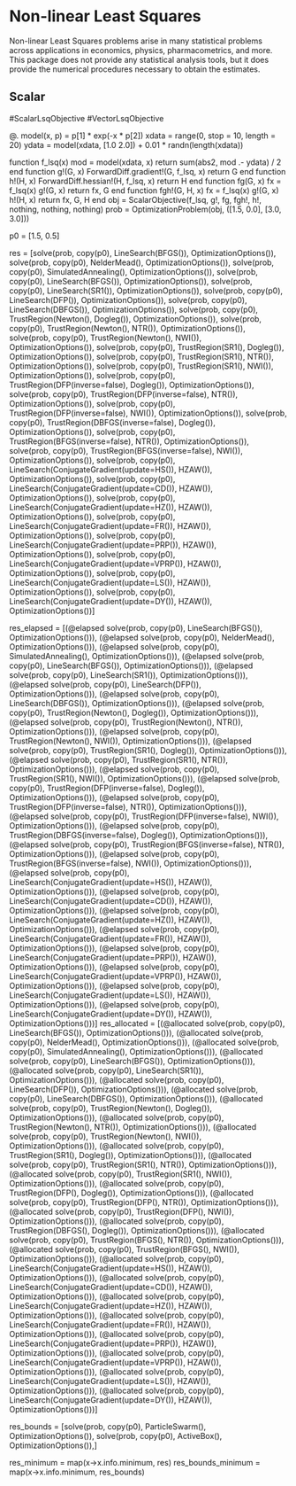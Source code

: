 # Non-linear Least Squares

Non-linear Least Squares problems arise in many statistical problems across applications in economics, physics, pharmacometrics, and more. This package does not provide any statistical analysis tools, but it does provide the numerical procedures necessary to obtain the estimates.

## Scalar

#ScalarLsqObjective
#VectorLsqObjective

@. model(x, p) = p[1] * exp(-x * p[2])
xdata = range(0, stop = 10, length = 20)
ydata = model(xdata, [1.0 2.0]) + 0.01 * randn(length(xdata))

function f_lsq(x)
    mod = model(xdata, x)
    return sum(abs2, mod .- ydata) / 2
end
function g!(G, x)
    ForwardDiff.gradient!(G, f_lsq, x)
    return G
end
function h!(H, x)
    ForwardDiff.hessian!(H, f_lsq, x)
    return H
end
function fg(G, x)
    fx = f_lsq(x)
    g!(G, x)
    return fx, G
end
function fgh!(G, H, x)
    fx = f_lsq(x)
    g!(G, x)
    h!(H, x)
    return fx, G, H
end
obj = ScalarObjective(f_lsq, g!, fg, fgh!, h!, nothing, nothing, nothing)
prob = OptimizationProblem(obj, ([1.5, 0.0], [3.0, 3.0]))

p0 = [1.5, 0.5]

res = [solve(prob, copy(p0), LineSearch(BFGS()), OptimizationOptions()),
solve(prob, copy(p0), NelderMead(), OptimizationOptions()),
solve(prob, copy(p0), SimulatedAnnealing(), OptimizationOptions()),
solve(prob, copy(p0), LineSearch(BFGS()), OptimizationOptions()),
solve(prob, copy(p0), LineSearch(SR1()), OptimizationOptions()),
solve(prob, copy(p0), LineSearch(DFP()), OptimizationOptions()),
solve(prob, copy(p0), LineSearch(DBFGS()), OptimizationOptions()),
solve(prob, copy(p0), TrustRegion(Newton(), Dogleg()), OptimizationOptions()),
solve(prob, copy(p0), TrustRegion(Newton(), NTR()), OptimizationOptions()),
solve(prob, copy(p0), TrustRegion(Newton(), NWI()), OptimizationOptions()),
solve(prob, copy(p0), TrustRegion(SR1(), Dogleg()), OptimizationOptions()),
solve(prob, copy(p0), TrustRegion(SR1(), NTR()), OptimizationOptions()),
solve(prob, copy(p0), TrustRegion(SR1(), NWI()), OptimizationOptions()),
solve(prob, copy(p0), TrustRegion(DFP(inverse=false), Dogleg()), OptimizationOptions()),
solve(prob, copy(p0), TrustRegion(DFP(inverse=false), NTR()), OptimizationOptions()),
solve(prob, copy(p0), TrustRegion(DFP(inverse=false), NWI()), OptimizationOptions()),
solve(prob, copy(p0), TrustRegion(DBFGS(inverse=false), Dogleg()), OptimizationOptions()),
solve(prob, copy(p0), TrustRegion(BFGS(inverse=false), NTR()), OptimizationOptions()),
solve(prob, copy(p0), TrustRegion(BFGS(inverse=false), NWI()), OptimizationOptions()),
solve(prob, copy(p0), LineSearch(ConjugateGradient(update=HS()), HZAW()), OptimizationOptions()),
solve(prob, copy(p0), LineSearch(ConjugateGradient(update=CD()), HZAW()), OptimizationOptions()),
solve(prob, copy(p0), LineSearch(ConjugateGradient(update=HZ()), HZAW()), OptimizationOptions()),
solve(prob, copy(p0), LineSearch(ConjugateGradient(update=FR()), HZAW()), OptimizationOptions()),
solve(prob, copy(p0), LineSearch(ConjugateGradient(update=PRP()), HZAW()), OptimizationOptions()),
solve(prob, copy(p0), LineSearch(ConjugateGradient(update=VPRP()), HZAW()), OptimizationOptions()),
solve(prob, copy(p0), LineSearch(ConjugateGradient(update=LS()), HZAW()), OptimizationOptions()),
solve(prob, copy(p0), LineSearch(ConjugateGradient(update=DY()), HZAW()), OptimizationOptions())]


res_elapsed = [(@elapsed solve(prob, copy(p0), LineSearch(BFGS()), OptimizationOptions())),
(@elapsed solve(prob, copy(p0), NelderMead(), OptimizationOptions())),
(@elapsed solve(prob, copy(p0), SimulatedAnnealing(), OptimizationOptions())),
(@elapsed solve(prob, copy(p0), LineSearch(BFGS()), OptimizationOptions())),
(@elapsed solve(prob, copy(p0), LineSearch(SR1()), OptimizationOptions())),
(@elapsed solve(prob, copy(p0), LineSearch(DFP()), OptimizationOptions())),
(@elapsed solve(prob, copy(p0), LineSearch(DBFGS()), OptimizationOptions())),
(@elapsed solve(prob, copy(p0), TrustRegion(Newton(), Dogleg()), OptimizationOptions())),
(@elapsed solve(prob, copy(p0), TrustRegion(Newton(), NTR()), OptimizationOptions())),
(@elapsed solve(prob, copy(p0), TrustRegion(Newton(), NWI()), OptimizationOptions())),
(@elapsed solve(prob, copy(p0), TrustRegion(SR1(), Dogleg()), OptimizationOptions())),
(@elapsed solve(prob, copy(p0), TrustRegion(SR1(), NTR()), OptimizationOptions())),
(@elapsed solve(prob, copy(p0), TrustRegion(SR1(), NWI()), OptimizationOptions())),
(@elapsed solve(prob, copy(p0), TrustRegion(DFP(inverse=false), Dogleg()), OptimizationOptions())),
(@elapsed solve(prob, copy(p0), TrustRegion(DFP(inverse=false), NTR()), OptimizationOptions())),
(@elapsed solve(prob, copy(p0), TrustRegion(DFP(inverse=false), NWI()), OptimizationOptions())),
(@elapsed solve(prob, copy(p0), TrustRegion(DBFGS(inverse=false), Dogleg()), OptimizationOptions())),
(@elapsed solve(prob, copy(p0), TrustRegion(BFGS(inverse=false), NTR()), OptimizationOptions())),
(@elapsed solve(prob, copy(p0), TrustRegion(BFGS(inverse=false), NWI()), OptimizationOptions())),
(@elapsed solve(prob, copy(p0), LineSearch(ConjugateGradient(update=HS()), HZAW()), OptimizationOptions())),
(@elapsed solve(prob, copy(p0), LineSearch(ConjugateGradient(update=CD()), HZAW()), OptimizationOptions())),
(@elapsed solve(prob, copy(p0), LineSearch(ConjugateGradient(update=HZ()), HZAW()), OptimizationOptions())),
(@elapsed solve(prob, copy(p0), LineSearch(ConjugateGradient(update=FR()), HZAW()), OptimizationOptions())),
(@elapsed solve(prob, copy(p0), LineSearch(ConjugateGradient(update=PRP()), HZAW()), OptimizationOptions())),
(@elapsed solve(prob, copy(p0), LineSearch(ConjugateGradient(update=VPRP()), HZAW()), OptimizationOptions())),
(@elapsed solve(prob, copy(p0), LineSearch(ConjugateGradient(update=LS()), HZAW()), OptimizationOptions())),
(@elapsed solve(prob, copy(p0), LineSearch(ConjugateGradient(update=DY()), HZAW()), OptimizationOptions()))]
res_allocated = [(@allocated solve(prob, copy(p0), LineSearch(BFGS()), OptimizationOptions())),
(@allocated solve(prob, copy(p0), NelderMead(), OptimizationOptions())),
(@allocated solve(prob, copy(p0), SimulatedAnnealing(), OptimizationOptions())),
(@allocated solve(prob, copy(p0), LineSearch(BFGS()), OptimizationOptions())),
(@allocated solve(prob, copy(p0), LineSearch(SR1()), OptimizationOptions())),
(@allocated solve(prob, copy(p0), LineSearch(DFP()), OptimizationOptions())),
(@allocated solve(prob, copy(p0), LineSearch(DBFGS()), OptimizationOptions())),
(@allocated solve(prob, copy(p0), TrustRegion(Newton(), Dogleg()), OptimizationOptions())),
(@allocated solve(prob, copy(p0), TrustRegion(Newton(), NTR()), OptimizationOptions())),
(@allocated solve(prob, copy(p0), TrustRegion(Newton(), NWI()), OptimizationOptions())),
(@allocated solve(prob, copy(p0), TrustRegion(SR1(), Dogleg()), OptimizationOptions())),
(@allocated solve(prob, copy(p0), TrustRegion(SR1(), NTR()), OptimizationOptions())),
(@allocated solve(prob, copy(p0), TrustRegion(SR1(), NWI()), OptimizationOptions())),
(@allocated solve(prob, copy(p0), TrustRegion(DFP(), Dogleg()), OptimizationOptions())),
(@allocated solve(prob, copy(p0), TrustRegion(DFP(), NTR()), OptimizationOptions())),
(@allocated solve(prob, copy(p0), TrustRegion(DFP(), NWI()), OptimizationOptions())),
(@allocated solve(prob, copy(p0), TrustRegion(DBFGS(), Dogleg()), OptimizationOptions())),
(@allocated solve(prob, copy(p0), TrustRegion(BFGS(), NTR()), OptimizationOptions())),
(@allocated solve(prob, copy(p0), TrustRegion(BFGS(), NWI()), OptimizationOptions())),
(@allocated solve(prob, copy(p0), LineSearch(ConjugateGradient(update=HS()), HZAW()), OptimizationOptions())),
(@allocated solve(prob, copy(p0), LineSearch(ConjugateGradient(update=CD()), HZAW()), OptimizationOptions())),
(@allocated solve(prob, copy(p0), LineSearch(ConjugateGradient(update=HZ()), HZAW()), OptimizationOptions())),
(@allocated solve(prob, copy(p0), LineSearch(ConjugateGradient(update=FR()), HZAW()), OptimizationOptions())),
(@allocated solve(prob, copy(p0), LineSearch(ConjugateGradient(update=PRP()), HZAW()), OptimizationOptions())),
(@allocated solve(prob, copy(p0), LineSearch(ConjugateGradient(update=VPRP()), HZAW()), OptimizationOptions())),
(@allocated solve(prob, copy(p0), LineSearch(ConjugateGradient(update=LS()), HZAW()), OptimizationOptions())),
(@allocated solve(prob, copy(p0), LineSearch(ConjugateGradient(update=DY()), HZAW()), OptimizationOptions()))]


res_bounds = [solve(prob, copy(p0), ParticleSwarm(), OptimizationOptions()),
solve(prob, copy(p0), ActiveBox(), OptimizationOptions()),]

res_minimum = map(x->x.info.minimum, res)
res_bounds_minimum = map(x->x.info.minimum, res_bounds)